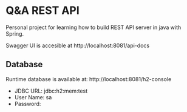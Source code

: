 # Q&A REST API
Personal project for learning how to build REST API server in java with Spring.

Swagger UI is accesible at http://localhost:8081/api-docs

## Database
Runtime database is available at: http://localhost:8081/h2-console
- JDBC URL: jdbc:h2:mem:test
- User Name: sa
- Password: 